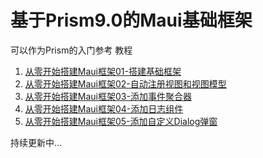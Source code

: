 # 基于Prism9.0的Maui基础框架
可以作为Prism的入门参考
教程
1. [从零开始搭建Maui框架01-搭建基础框架](https://zhuanlan.zhihu.com/p/717003225)
2. [从零开始搭建Maui框架02-自动注册视图和视图模型](https://zhuanlan.zhihu.com/p/717183206)
3. [从零开始搭建Maui框架03-添加事件聚合器](https://zhuanlan.zhihu.com/p/717782227)
4. [从零开始搭建Maui框架04-添加日志组件](https://zhuanlan.zhihu.com/p/718014653)
5. [从零开始搭建Maui框架05-添加自定义Dialog弹窗](https://zhuanlan.zhihu.com/p/718215031)


持续更新中...
